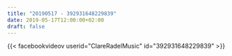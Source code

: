 ```yaml
---
title: "20190517 - 392931648229839"
date: 2019-05-17T12:00:00+02:00
draft: false
---
```


{{< facebookvideov userid="ClareRadelMusic" id="392931648229839" >}}